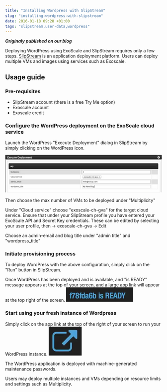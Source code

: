 ```yaml
---
title: "Installing Wordpress with SlipStream"
slug: "installing-wordpress-with-slipstream"
date: 2016-01-18 09:28 +01:00
tags: "slipstream,user-data,wordpress"
---
```

___Originaly published on our blog___

Deploying WordPress using ExoScale and SlipStream requires only a few steps.
[SlipStream](http://sixsq.com/products/slipstream/) is an application deployment platform. Users can deploy multiple VMs and images using services such as Exoscale.

## Usage guide

### Pre-requisites

- SlipStream account (there is a free Try Me option)
- Exoscale account
- Exoscale credit  

### Configure the WordPress deployment on the ExoScale cloud service 

Launch the WordPress "Execute Deployment" dialog in SlipStream by simply clicking on the WordPress icon.

![user-data form](img/2016-01-18_installing_wordpress_with_slipstream/wp_config.png)

Then choose the max number of VMs to be deployed under "Multiplicity"

Under "Cloud service" choose "exoscale-ch-gva" for the target cloud service. Ensure that under your SlipStream profile you have entered your ExoScale API and Secret Key credentials.
These can be edited by selecting your user profile, then -> exoscale-ch-gva -> Edit

Choose an admin-email and blog title under "admin title" and "wordpress_title"

### Initiate provisioning process

To  deploy WordPress with the above configuration, simply click on the "Run" button in SlipStream.

Once WordPress has been deployed and is available, and "is READY" message appears at the top of your screen, and a large app link will appear at the top right of the screen.
![wp-ready-text](img/2016-01-18_installing_wordpress_with_slipstream/wp_ready_text.png)

### Start using your fresh instance of Wordpress

Simply click on the app link at the top of the right of your screen to run your WordPress instance.
![wp-ready-symbol](img/2016-01-18_installing_wordpress_with_slipstream/wp_ready_symbol.png)

The WordPress application is deployed with machine-generated maintenance passwords.

Users may deploy multiple instances and VMs depending on resource limits and settings such as Multiplicity.


